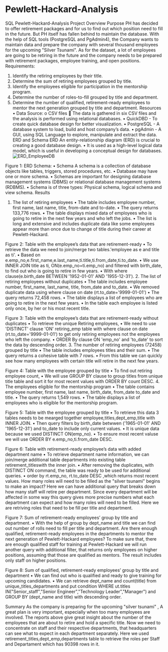 # Pewlett-Hackard-Analysis
SQL
Pewlett-Hackard-Analysis
Project Overview
Purpose
PH has decided to offer retirement packages and for us to find out which position need to fill in the future. But PH itself has fallen behind to maintain the database.
With the help of SQL tools (PostgreSQL and PgAdmin4), the Company wants to maintain data and prepare the company with several thousand employees for the upcoming "Silver Tsunami".
As for the dataset, a lot of employees are going to be retiring in the future and the company needs to be prepared with retirement packages, employee training, and open positions.
Requirements:
1.	Identify the retiring employees by their title.
2.	Determine the sum of retiring employees grouped by title.
3.	Identify the employees eligible for participation in the mentorship program.
4.	Determine the number of roles-to-fill grouped by title and department.
5.	Determine the number of qualified, retirement-ready employees to mentor the next generation grouped by title and department.
Resources
•	Data Source:
o	CSV files
	The data is gathered in six CSV files and the analysis is performed using relational databases.
•	QuickDBD - To create quick database design for better visualization.
•	PostgreSQL - A database system to load, build and host company’s data.
•	pgAdmin - A GUI, using SQL Language to explore, manipulate and extract the data.
ERD and Schema
ERD An entity-relationship diagram (ERD) is crucial to creating a good database design.
•	It is used as a high-level logical data model, which is useful in developing a conceptual design for databases.
![ERD_EmployeeDB](https://user-images.githubusercontent.com/91812090/150653978-f7a3acce-6a62-4645-9921-1de742b95312.png)
 
Figure 1: ERD
Schema:
•	Schema A schema is a collection of database objects like tables, triggers, stored procedures, etc.
•	Database may have one or more schema.
•	Schemas are important for designing database management systems (DBMS) or relational database management systems (RDBMS).
•	Schema is of three types: Physical schema, logical schema and view schema.
Results
1. The list of retiring employees
•	The table includes employee number, first name, last name, title, from-date and to-date.
•	The query returns 133,776 rows.
•	The table displays mixed data of employees who is going to retire in the next few years and who left the jobs.
•	The list is long and extensive and includes duplicate data like some employees appear more than once due to change of title during their career at Pewlett-Hackard.
 
Figure 2: Table with the employee’s data that are retirement-ready
•	To retrieve the data we need to join/merge two tables.'employee as e and title as ti'.
•	Based on e.emp_no,e.first_name,e.last_name,ti.title,ti.from_date,ti.to_date.
•	We use INNER JOIN title as ti, ON(e.emp_no=ti.emp_no) and filtered with birth_date, to find out who is going to retire in few years.
•	With where clause(e.birth_date BETWEEN '1952-01-01' AND '1955-12-31').
2. The list of retiring employees without duplicates
•	The table includes employee number, first_name, last_name, title, from_date and to_date.
•	We removed duplicate data using where clause on date (rt.to_date='9999-01-01')
•	The query returns 72,458 rows.
•	The table displays a list of employees who are going to retire in the next few years.
•	In the table each employee is listed only once, by her or his most recent title.
 
Figure 3: Table with the employee’s data that are retirement-ready without duplicates
•	To retrieve the unique Retiring employees,
•	We need to use 'DISTINCT' clause 'ON' retiring_emp table with where clause on date (rt.to_date='9999-01-01') to get only retiring employees not the employees who left the company.
•	ORDER By clause ON 'emp_no' and 'to_date' to sort the data by descending order.
3. The number of retiring employees (72458) grouped by title
•	The table includes employees titles and their sum.
•	The query returns a cohesive table with 7 rows.
•	From this table we can quickly see how many employees with certain title will retire in the next few years.
 
Figure 4: Table with the employee grouped by title
•	To find out retiring employee count,
•	We will use GROUP BY clause to group titles from unique title table and sort it for most recent values with ORDER BY count DESC.
4. The employees eligible for the mentorship program
•	The table contains employee number, first name, last name, birth_date, from_date to_date and title.
•	The query returns 1,549 rows.
•	The table displays a list of employees who is eligible for the mentorship program.
 
Figure 5: Table with the employee grouped by title
•	To retrieve this data 3 tables needs to be mearged together employee,titles,dept_emp,title with INNER JOIN.
•	Then query filters by birth_date betwwen ('1965-01-01' AND '1965-12-31') and to_date to include only current values.
•	It is unique data because we used DISTINCT ON(emp_no).
•	To ensure most recent valuse we will use ORDER BY e.emp_no,ti.from_date DESC.
 
Figure 6: Table with retirement-ready employee’s data with added department name
•	To retrieve department name information, we can join/merge additional table departments into existing table retirement_titleswith the inner join.
•	After removing the duplicates, with DISTINCT ON command, the table was ready to be used for additional queries.
•	order by rt.emp_no, rt.to_date DESC ,which returns most recent values.
How many roles will need to be filled as the "silver tsunami" begins to make an impact? 
Here we can have additional query that breaks down how many staff will retire per department.
Since every department will be affected in some way this query gives more precise numbers what each department can expect and how many roles will need to be filled.
Here we are retriving roles that need to be fill per title and department.
 
Figure 7: Sum of retirement-ready employees’ group by title and department. 
•	With the help of group by dept_name and title we can find out number of rolls need to fill per title and department.
Are there enough qualified, retirement-ready employees in the departments to mentor the next generation of Pewlett-Hackard employees? 
To make sure that, there are enough qualified staff for training at Pewlett-Hackard we will run another query with additional filter, that returns only employees on higher positions, assuming that those are qualified as mentors.
The result includes only staff on higher positions.
 
Figure 8: Sum of qualified, retirement-ready employees’ group by title and department
•	We can find out who is qualified and ready to give training for upcoming candidates.
•	We can retrieve dept_name and count(title) from unique_titles_departments and put condition WHERE ut.titles IN("Senior_staff","Senior Engineer","Technology Leader","Manager") and GROUP BY (dept_name and title) with descending order.

Summary
As the company is preparing for the upcoming "silver tsunami" , A great plan is very important, especially when too many employees are involved.
The reports above give great insight about the number of the employees that are about to retire and hold a specific title.
Now we need to concentrate on staff and their respective departments, that headquarters can see what to expect in each department separately. Here we used retirement_titles,dept_emp,departments table to retrieve the roles per Staff and Departament which has 90398 rows in it.
